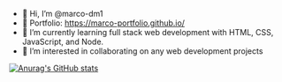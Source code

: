- 👋 Hi, I’m @marco-dm1
- 👀 Portfolio: https://marco-portfolio.github.io/
- 🌱 I’m currently learning full stack web development with HTML, CSS, JavaScript, and Node.
- 💞️ I’m interested in collaborating on any web development projects

[![Anurag's GitHub stats](https://github-readme-stats-idjhuebil-marco-dm1.vercel.app/api?username=marco-dm1)](https://github.com/anuraghazra/github-readme-stats)
